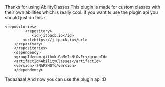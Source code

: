 

Thanks for using AbilityClasses
This plugin is made for custom classes with their own abilities which is really cool.
if you want to use the plugin api you should just do this :

```	
<repositories> 
		 <repository>
		    <id>jitpack.io</id>
	    <url>https://jitpack.io</url>
	</repository>
	</repositories>
	<dependency>
    <groupId>com.github.GaMeIsNtOvEr</groupId>
    <artifactId>AbilityClasses</artifactId>
    <version>-SNAPSHOT</version>
	</dependency>
 ```
Tadaaaaa! And now you can use the plugin api :D
 
